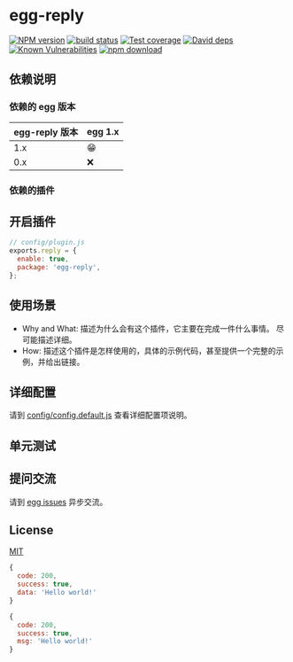 # egg-reply

[![NPM version][npm-image]][npm-url]
[![build status][travis-image]][travis-url]
[![Test coverage][codecov-image]][codecov-url]
[![David deps][david-image]][david-url]
[![Known Vulnerabilities][snyk-image]][snyk-url]
[![npm download][download-image]][download-url]

[npm-image]: https://img.shields.io/npm/v/egg-reply.svg?style=flat-square
[npm-url]: https://npmjs.org/package/egg-reply
[travis-image]: https://img.shields.io/travis/eggjs/egg-reply.svg?style=flat-square
[travis-url]: https://travis-ci.org/eggjs/egg-reply
[codecov-image]: https://img.shields.io/codecov/c/github/eggjs/egg-reply.svg?style=flat-square
[codecov-url]: https://codecov.io/github/eggjs/egg-reply?branch=master
[david-image]: https://img.shields.io/david/eggjs/egg-reply.svg?style=flat-square
[david-url]: https://david-dm.org/eggjs/egg-reply
[snyk-image]: https://snyk.io/test/npm/egg-reply/badge.svg?style=flat-square
[snyk-url]: https://snyk.io/test/npm/egg-reply
[download-image]: https://img.shields.io/npm/dm/egg-reply.svg?style=flat-square
[download-url]: https://npmjs.org/package/egg-reply

<!--
Description here.
-->

## 依赖说明

### 依赖的 egg 版本

| egg-reply 版本 | egg 1.x |
| -------------- | ------- |
| 1.x            | 😁      |
| 0.x            | ❌      |

### 依赖的插件

<!--

如果有依赖其它插件，请在这里特别说明。如

- security
- multipart

-->

## 开启插件

```js
// config/plugin.js
exports.reply = {
  enable: true,
  package: 'egg-reply',
};
```

## 使用场景

- Why and What: 描述为什么会有这个插件，它主要在完成一件什么事情。
  尽可能描述详细。
- How: 描述这个插件是怎样使用的，具体的示例代码，甚至提供一个完整的示例，并给出链接。

## 详细配置

请到 [config/config.default.js](config/config.default.js) 查看详细配置项说明。

## 单元测试

<!-- 描述如何在单元测试中使用此插件，例如 schedule 如何触发。无则省略。-->

## 提问交流

请到 [egg issues](https://github.com/eggjs/egg/issues) 异步交流。

## License

[MIT](LICENSE)

```js
{
  code: 200,
  success: true,
  data: 'Hello world!'
}

{
  code: 200,
  success: true,
  msg: 'Hello world!'
}
```
